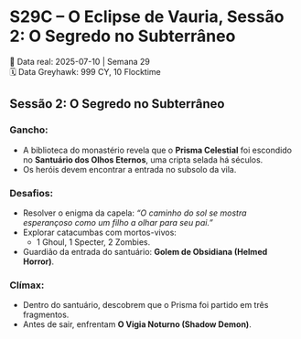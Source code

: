 # S29C – O Eclipse de Vauria, Sessão 2: O Segredo no Subterrâneo
📅 Data real: 2025-07-10 | Semana 29  
🗓 Data Greyhawk: 999 CY, 10 Flocktime  

## Sessão 2: O Segredo no Subterrâneo

### Gancho:
- A biblioteca do monastério revela que o **Prisma Celestial** foi escondido no **Santuário dos Olhos Eternos**, uma cripta selada há séculos.  
- Os heróis devem encontrar a entrada no subsolo da vila.  

### Desafios:
- Resolver o enigma da capela: *“O caminho do sol se mostra esperançoso como um filho a olhar para seu pai.”*  
- Explorar catacumbas com mortos-vivos:  
  - 1 Ghoul, 1 Specter, 2 Zombies.  
- Guardião da entrada do santuário: **Golem de Obsidiana (Helmed Horror)**.  

### Clímax:
- Dentro do santuário, descobrem que o Prisma foi partido em três fragmentos.  
- Antes de sair, enfrentam **O Vigia Noturno (Shadow Demon)**.  
